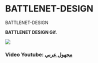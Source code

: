 # BATTLENET-DESIGN
BATTLENET-DESIGN


<b>BATTLENET DESIGN Gif.</b>


![](sample.gif)


### Video Youtube: [مجهول عربي](https://youtu.be/vKuvXT1L0W8) <br>

